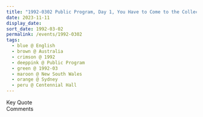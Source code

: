 ```yaml
---
title: "1992-0302 Public Program, Day 1, You Have to Come to the Collectivity, Centennial Hall, Town Hall, 483 George Street, Sydney, New South Wales, Australia"
date: 2023-11-11
display_date: 
sort_date: 1992-03-02
permalink: /events/1992-0302
tags:
  - blue @ English
  - brown @ Australia
  - crimson @ 1992
  - deeppink @ Public Program
  - green @ 1992-03
  - maroon @ New South Wales
  - orange @ Sydney
  - peru @ Centennial Hall
---
```


<wave-list>
  <list-title color="green" width="75">Key Quote</list-title>
  <list-item color="BlanchedAlmond"  width="200"></list-item>
  <list-item color="Lavender"></list-item>
  <list-item color="BlanchedAlmond"></list-item>
</wave-list>

<br>

<wave-list>
  <list-title color="green" width="75">Comments</list-title>
  <list-item color="BlanchedAlmond"  width="200"></list-item>
  <list-item color="Lavender"></list-item>
  <list-item color="BlanchedAlmond"></list-item>
</wave-list>